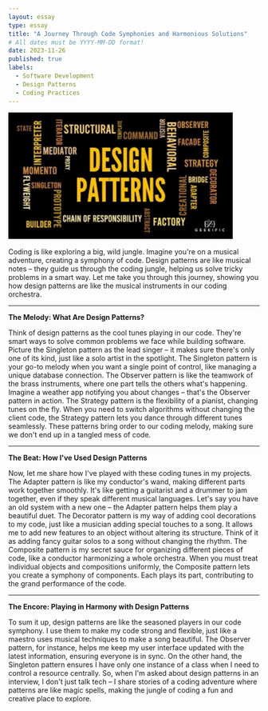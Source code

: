 ```yaml
---
layout: essay
type: essay
title: "A Journey Through Code Symphonies and Harmonious Solutions"
# All dates must be YYYY-MM-DD format!
date: 2023-11-26
published: true
labels:
  - Software Development
  - Design Patterns
  - Coding Practices
---
```


<img width="450px" class="rounded float-start pe-4" src="../img/mqdefault.jpg">



Coding is like exploring a big, wild jungle. Imagine you're on a musical adventure, creating a symphony of code. Design patterns are like musical notes – they guide us through the coding jungle,
 helping us solve tricky problems in a smart way. Let me take you through this journey, showing you how design patterns are like the musical instruments in our coding orchestra.



---

**The Melody: What Are Design Patterns?**

Think of design patterns as the cool tunes playing in our code. They're smart ways to solve common problems we face while building software. Picture the Singleton pattern as the lead singer – it makes sure there's only one of its kind,
 just like a solo artist in the spotlight. The Singleton pattern is your go-to melody when you want a single point of control, like managing a unique database connection. The Observer pattern is like the teamwork of the brass instruments,
  where one part tells the others what's happening. Imagine a weather app notifying you about changes – that's the Observer pattern in action. The Strategy pattern is the flexibility of a pianist, changing tunes on the fly.
  When you need to switch algorithms without changing the client code, the Strategy pattern lets you dance through different tunes seamlessly. These patterns bring order to our coding melody, making sure we don't end up in a tangled mess of code.

---

**The Beat: How I've Used Design Patterns**

Now, let me share how I've played with these coding tunes in my projects. The Adapter pattern is like my conductor's wand, making different parts work together smoothly. It's like getting a guitarist and a drummer to jam together, even if they speak different musical languages.
Let's say you have an old system with a new one – the Adapter pattern helps them play a beautiful duet. The Decorator pattern is my way of adding cool decorations to my code, just like a musician adding special touches to a song. It allows me to add new features to an object without altering its structure.
Think of it as adding fancy guitar solos to a song without changing the rhythm. The Composite pattern is my secret sauce for organizing different pieces of code, like a conductor harmonizing a whole orchestra. When you must treat individual objects and compositions uniformly,
the Composite pattern lets you create a symphony of components. Each plays its part, contributing to the grand performance of the code.

---

**The Encore: Playing in Harmony with Design Patterns**

To sum it up, design patterns are like the seasoned players in our code symphony. I use them to make my code strong and flexible, just like a maestro uses musical techniques to make a song beautiful. The Observer pattern, for instance, helps me keep my user interface updated with the latest information, ensuring everyone is in sync.
On the other hand, the Singleton pattern ensures I have only one instance of a class when I need to control a resource centrally. So, when I'm asked about design patterns in an interview, I don't just talk tech – I share stories of a coding adventure where patterns are like magic spells, making the jungle of coding a fun and creative place to explore.

